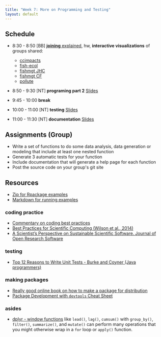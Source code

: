 ```yaml
---
title: "Week 7: More on Programming and Testing"
layout: default
---
```


## Schedule

- 8:30 - 8:50 [BB] [**joining** explained](http://ucsb-bren.github.io/env-info/wk05_joining.html#per-capita-co2-emissions), hw, **interactive visualizations** of groups shared:

  * [ccimpacts](https://ccimpacts.github.io/wk06_group.html)
  * [fish-ecol](https://fish-ecol.github.io/wk06_widgets_group.html)
  * [fishmgt JHC](http://fishmgt.github.io/wk_06_widgets_JHC.html)
  * [fishmgt CF](http://fishmgt.github.io/wk06_widgets_CF.html)
  * [pollute](http://pollute.github.io/wk06_widgets_grop.html)

- 8:50 - 9:30 [NT] **programing part 2** [Slides](programming2.pdf) 

- 9:45 - 10:00 **break**

- 10:00 - 11:00 [NT] **testing** [Slides](testing.pdf)
- 11:00 - 11:30 [NT] **documentation** [Slides](documentation.pdf)

## Assignments (Group)

- Write a set of functions to do some data analysis, data generation or modeling that
include at least one nested function
- Generate 3 automatic tests for your function
- Include documentation that will generate a help page for each function
- Post the source code on your group's git site

## Resources

- [Zip for Rpackage examples](esm237examples.zip)
- [Markdown for running examples](https://raw.githubusercontent.com/ucsb-bren/env-info/gh-pages/wk07_program2/prog2.Rmd)

### coding practice
- [Commentary on coding best practices](http://simpleprogrammer.com/2013/02/17/principles-are-timeless-best-practices-are-fads/)
- [Best Practices for Scientific Computing (Wilson et al., 2014) ](bestpractices.wilson.pdf)
- [A Scientist’s Perspective on Sustainable Scientific Software. Journal of Open Research Software ](bestpractices.blanton.pdf)

### testing
- [Top 12 Reasons to Write Unit Tests - Burke and Coyner (Java programmers)](http://www.onjava.com/pub/a/onjava/2003/04/02/javaxpckbk.html)

### making packages
- [Really good online book on how to make a package for distribution](http://r-pkgs.had.co.nz/)
- [Package Development with `devtools` Cheat Sheet](../refs/cheatsheets/devtools-cheatsheet.pdf)

### asides
- [dplyr - window functions](https://cran.r-project.org/web/packages/dplyr/vignettes/window-functions.html) like `lead()`, `lag()`, `cumsum()` with `group_by()`, `filter()`, `summarize()`,  and `mutate()` can perform many operations that you might otherwise wrap in a `for` loop or `apply()` function.